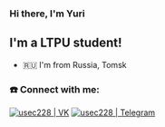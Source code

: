 ### Hi there, I'm Yuri

## I'm a LTPU student!
- 🇷🇺 I'm from Russia, Tomsk

### ☎️ Connect with me:

[<img alt="usec228 | VK" src="https://img.shields.io/badge/-Vk-2D2F37.svg?logo=vk&style=for-the-badge" />](https://vk.com/usec228)
[<img alt="usec228 | Telegram" src="https://img.shields.io/badge/-Telegram-2CA5E0.svg?logo=telegram&style=for-the-badge" />](https://t.me/usec228)

<br/>
<br/>
<br/>
<br/>
